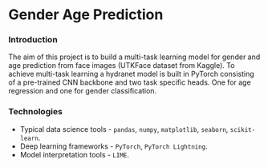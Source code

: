 # Gender Age Prediction

### Introduction

The aim of this project is to build a multi-task learning model for gender and age prediction from face images (UTKFace dataset from Kaggle). To achieve multi-task learning a hydranet model is built in PyTorch consisting of a pre-trained CNN backbone and two task specific heads. One for age regression and one for gender classification.

### Technologies

- Typical data science tools - `pandas`, `numpy`, `matplotlib`, `seaborn`, `scikit-learn`.
- Deep learning frameworks - `PyTorch`, `PyTorch Lightning`.
- Model interpretation tools - `LIME`.
